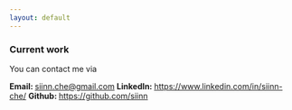 ```yaml
---
layout: default
---
```

<!--
<div class="m1">Thanks!</div>
<div class="m2">for reaching out.</div>
-->

<h3>Current work</h3>
You can contact me via

<b>Email: </b> <a href="mailto:siin.che@gmail.com"> siinn.che@gmail.com</a>
<b>LinkedIn: </b>
<a href="https://www.linkedin.com/in/siinn-che/">https://www.linkedin.com/in/siinn-che/</a>
<b>Github: </b>
<a href="https://github.com/siinn">https://github.com/siinn</a>

<!--
<a href="/pdf/resume.pdf"><boxed_big>Resume </boxed_big></a>
</div>
<div class="card" align="center">
<br><div style="font-size:25px;font-weight:600;margin:10px 0px 10px 0px">
.<span style="margin-left:0.8em"></span>.<span style="margin-left:0.8em"></span>.</div>
</div>
-->
